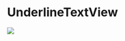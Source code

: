 # UnderlineTextView
[![](https://jitpack.io/v/VitalijPolkhovskij/UnderlineTextView.svg)](https://jitpack.io/#VitalijPolkhovskij/UnderlineTextView)

